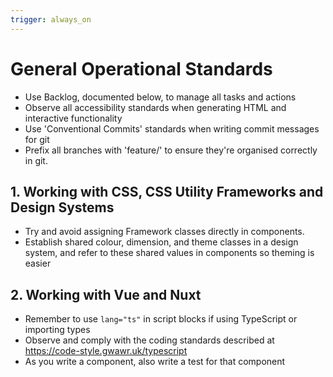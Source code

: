 ```yaml
---
trigger: always_on
---
```


# General Operational Standards

- Use Backlog, documented below, to manage all tasks and actions
- Observe all accessibility standards when generating HTML and interactive functionality
- Use 'Conventional Commits' standards when writing commit messages for git
- Prefix all branches with 'feature/' to ensure they're organised correctly in git.

## 1. Working with CSS, CSS Utility Frameworks and Design Systems

- Try and avoid assigning Framework classes directly in components.
- Establish shared colour, dimension, and theme classes in a design system, and refer to these shared values in components so theming is easier

## 2. Working with Vue and Nuxt

- Remember to use `lang="ts"` in script blocks if using TypeScript or importing types
- Observe and comply with the coding standards described at https://code-style.gwawr.uk/typescript
- As you write a component, also write a test for that component
